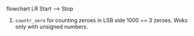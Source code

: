 flowchart LR
Start --> Stop

1) `countr_zero` for counting zeroes in LSB side 1000 == 3 zeroes. Woks only with unsigned numbers.